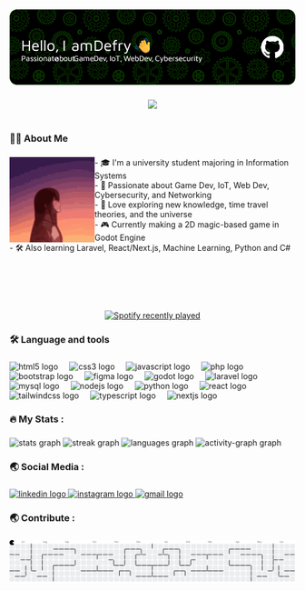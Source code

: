 <div align="center">
  <img src="/img/github-header-image.png"  />
</div>

###

<div align="center">
  <img src="https://visitor-badge.laobi.icu/badge?page_id=Deyand03.Deyand03&left_color=teal&right_color=darkmagenta&left_text=Pengunjung"  />
</div>

###

<h1 align="center"></h1>

###

<h3 align="left">👩‍💻  About Me</h3>

###

<img align="left" height="150" src="/img/kurisu-steinsgate.gif"  />

###

<p align="left">- 🎓 I'm a university student majoring in Information Systems<br>- 🚀 Passionate about Game Dev, IoT, Web Dev, Cybersecurity, and Networking<br>- 🧪 Love exploring new knowledge, time travel theories, and the universe<br>- 🎮 Currently making a 2D magic-based game in Godot Engine<br>- 🛠️ Also learning Laravel, React/Next.js, Machine Learning, Python and C#</p>

###

<br clear="both">

<h1 align="center"></h1>

###

<br clear="both">

<div align="center">
  <a href="https://open.spotify.com/user/fla3f371cctj1kzvo78xj3kdl">
    <img src="https://spotify-recently-played-readme.vercel.app/api?user=fla3f371cctj1kzvo78xj3kdl&count=5&unique=false" alt="Spotify recently played"  />
  </a>
</div>

###

<h3 align="left">🛠 Language and tools</h3>

###

<div align="left">
  <img src="https://img.shields.io/badge/HTML5-E34F26?logo=html5&logoColor=white&style=for-the-badge" height="40" alt="html5 logo"  />
  <img width="12" />
  <img src="https://img.shields.io/badge/CSS3-1572B6?logo=css3&logoColor=white&style=for-the-badge" height="40" alt="css3 logo"  />
  <img width="12" />
  <img src="https://img.shields.io/badge/JavaScript-F7DF1E?logo=javascript&logoColor=black&style=for-the-badge" height="40" alt="javascript logo"  />
  <img width="12" />
  <img src="https://img.shields.io/badge/PHP-777BB4?logo=php&logoColor=black&style=for-the-badge" height="40" alt="php logo"  />
  <img width="12" />
  <img src="https://img.shields.io/badge/Bootstrap-7952B3?logo=bootstrap&logoColor=white&style=for-the-badge" height="40" alt="bootstrap logo"  />
  <img width="12" />
  <img src="https://img.shields.io/badge/Figma-F24E1E?logo=figma&logoColor=white&style=for-the-badge" height="40" alt="figma logo"  />
  <img width="12" />
  <img src="https://img.shields.io/badge/Godot Engine-478CBF?logo=godotengine&logoColor=white&style=for-the-badge" height="40" alt="godot logo"  />
  <img width="12" />
  <img src="https://img.shields.io/badge/Laravel-FF2D20?logo=laravel&logoColor=white&style=for-the-badge" height="40" alt="laravel logo"  />
  <img width="12" />
  <img src="https://img.shields.io/badge/MySQL-4479A1?logo=mysql&logoColor=white&style=for-the-badge" height="40" alt="mysql logo"  />
  <img width="12" />
  <img src="https://img.shields.io/badge/Node.js-339933?logo=nodedotjs&logoColor=white&style=for-the-badge" height="40" alt="nodejs logo"  />
  <img width="12" />
  <img src="https://img.shields.io/badge/Python-3776AB?logo=python&logoColor=white&style=for-the-badge" height="40" alt="python logo"  />
  <img width="12" />
  <img src="https://img.shields.io/badge/React-61DAFB?logo=react&logoColor=black&style=for-the-badge" height="40" alt="react logo"  />
  <img width="12" />
  <img src="https://img.shields.io/badge/Tailwind CSS-06B6D4?logo=tailwindcss&logoColor=black&style=for-the-badge" height="40" alt="tailwindcss logo"  />
  <img width="12" />
  <img src="https://img.shields.io/badge/TypeScript-3178C6?logo=typescript&logoColor=white&style=for-the-badge" height="40" alt="typescript logo"  />
  <img width="12" />
  <img src="https://img.shields.io/badge/Next.js-000000?logo=nextdotjs&logoColor=white&style=for-the-badge" height="40" alt="nextjs logo"  />
</div>

###

<h3 align="left">🔥   My Stats :</h3>

###

<div align="left">
  <img src="https://github-readme-stats.vercel.app/api?username=Deyand03&hide_title=false&hide_rank=false&show_icons=true&include_all_commits=true&count_private=true&disable_animations=false&theme=dracula&locale=en&hide_border=false&order=1" height="151" alt="stats graph"  />
  <img src="https://streak-stats.demolab.com?user=Deyand03&locale=en&mode=daily&theme=dracula&hide_border=false&border_radius=5&order=3" height="151" alt="streak graph"  />
  <img src="https://github-readme-stats.vercel.app/api/top-langs?username=Deyand03&locale=en&hide_title=false&layout=compact&card_width=320&langs_count=5&theme=dracula&hide_border=false&order=2" height="155" alt="languages graph"  />
  <img src="https://github-readme-activity-graph.vercel.app/graph?username=Deyand03&radius=16&theme=tokyo-night&area=true&order=5" height="155" alt="activity-graph graph"  />
</div>

###

<h3 align="left">🌏 Social Media :</h3>

###

<div align="left">
  <a href="https://www.linkedin.com/in/defry03/" target="_blank">
    <img src="https://raw.githubusercontent.com/maurodesouza/profile-readme-generator/master/src/assets/icons/social/linkedin/default.svg" width="52" height="40" alt="linkedin logo"  />
  </a>
  <a href="instagram.com/deyand.__" target="_blank">
    <img src="https://raw.githubusercontent.com/maurodesouza/profile-readme-generator/master/src/assets/icons/social/instagram/default.svg" width="52" height="40" alt="instagram logo"  />
  </a>
  <a href="defryyandy7@gmail.com" target="_blank">
    <img src="https://raw.githubusercontent.com/maurodesouza/profile-readme-generator/master/src/assets/icons/social/gmail/default.svg" width="52" height="40" alt="gmail logo"  />
  </a>
</div>

###

<h3 align="left">🌏 Contribute :</h3>

###

<picture>
  <source media="(prefers-color-scheme: dark)" srcset="https://raw.githubusercontent.com/Deyand03/Deyand03/output/pacman-contribution-graph-dark.svg">
  <source media="(prefers-color-scheme: light)" srcset="https://raw.githubusercontent.com/Deyand03/Deyand03/output/pacman-contribution-graph.svg">
  <img alt="pacman contribution graph" src="https://raw.githubusercontent.com/Deyand03/Deyand03/output/pacman-contribution-graph.svg">
</picture>

###
